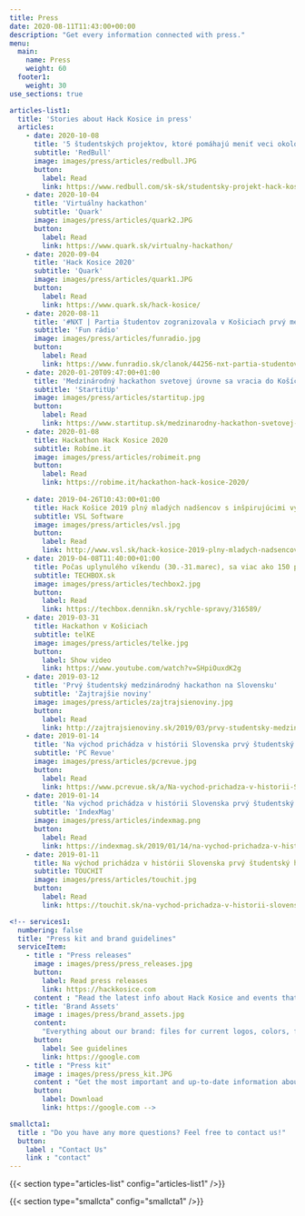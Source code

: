 ```yaml
---
title: Press
date: 2020-08-11T11:43:00+00:00
description: "Get every information connected with press."
menu:
  main:
    name: Press
    weight: 60
  footer1:
    weight: 30
use_sections: true

articles-list1:
  title: 'Stories about Hack Kosice in press'
  articles:
    - date: 2020-10-08
      title: '5 študentských projektov, ktoré pomáhajú meniť veci okolo nás k lepšiemu'
      subtitle: 'RedBull'
      image: images/press/articles/redbull.JPG
      button: 
        label: Read
        link: https://www.redbull.com/sk-sk/studentsky-projekt-hack-kosice-red-bull-basement-startup
    - date: 2020-10-04
      title: 'Virtuálny hackathon'
      subtitle: 'Quark'
      image: images/press/articles/quark2.JPG
      button: 
        label: Read
        link: https://www.quark.sk/virtualny-hackathon/
    - date: 2020-09-04
      title: 'Hack Kosice 2020'
      subtitle: 'Quark'
      image: images/press/articles/quark1.JPG
      button: 
        label: Read
        link: https://www.quark.sk/hack-kosice/
    - date: 2020-08-11
      title: '#NXT | Partia študentov zogranizovala v Košiciach prvý medzinárodný hackathon, tento rok chystajú jeho prvú hybridnú verziu v strednej Európe'
      subtitle: 'Fun rádio'
      image: images/press/articles/funradio.jpg
      button: 
        label: Read
        link: https://www.funradio.sk/clanok/44256-nxt-partia-studentov-zogranizovala-v-kosiciach-prvy-medzinarodny-hackathon-tento-rok-chystaju-jeho-prvu-hybridnu-verziu-v-strednej-europe/
    - date: 2020-01-20T09:47:00+01:00
      title: 'Medzinárodný hackathon svetovej úrovne sa vracia do Košíc'
      subtitle: 'StartitUp'
      image: images/press/articles/startitup.jpg
      button: 
        label: Read
        link: https://www.startitup.sk/medzinarodny-hackathon-svetovej-urovne-sa-vracia-do-kosic/
    - date: 2020-01-08
      title: Hackathon Hack Kosice 2020
      subtitle: Robíme.it
      image: images/press/articles/robimeit.png
      button:
        label: Read
        link: https://robime.it/hackathon-hack-kosice-2020/
    
    - date: 2019-04-26T10:43:00+01:00
      title: Hack Košice 2019 plný mladých nadšencov s inšpirujúcimi výsledkami
      subtitle: VSL Software
      image: images/press/articles/vsl.jpg
      button:
        label: Read
        link: http://www.vsl.sk/hack-kosice-2019-plny-mladych-nadsencov-s-inspirujucimi-vysledkami/
    - date: 2019-04-08T11:40:00+01:00
      title: Počas uplynulého víkendu (30.-31.marec), sa viac ako 150 programátorov...
      subtitle: TECHBOX.sk
      image: images/press/articles/techbox2.jpg
      button:
        label: Read
        link: https://techbox.dennikn.sk/rychle-spravy/316589/
    - date: 2019-03-31
      title: Hackathon v Košiciach
      subtitle: telKE
      image: images/press/articles/telke.jpg
      button:
        label: Show video
        link: https://www.youtube.com/watch?v=SHpiOuxdK2g
    - date: 2019-03-12
      title: 'Prvý študentský medzinárodný hackathon na Slovensku'
      subtitle: 'Zajtrajšie noviny'
      image: images/press/articles/zajtrajsienoviny.jpg
      button: 
        label: Read
        link: http://zajtrajsienoviny.sk/2019/03/prvy-studentsky-medzinarodny-hackathon-na-slovensku/
    - date: 2019-01-14
      title: 'Na východ prichádza v histórii Slovenska prvý študentský hackathon najvyššej svetovej úrovne'
      subtitle: 'PC Revue'
      image: images/press/articles/pcrevue.jpg
      button: 
        label: Read
        link: https://www.pcrevue.sk/a/Na-vychod-prichadza-v-historii-Slovenska-prvy-studentsky-hackathon-najvyssej-svetovej-urovne
    - date: 2019-01-14
      title: 'Na východ prichádza v histórii Slovenska prvý študentský hackathon najvyššej svetovej úrovne'
      subtitle: 'IndexMag'
      image: images/press/articles/indexmag.png
      button: 
        label: Read
        link: https://indexmag.sk/2019/01/14/na-vychod-prichadza-v-historii-slovenska-prvy-studentsky-hackathon-najvyssej-svetovej-urovne/
    - date: 2019-01-11
      title: Na východ prichádza v histórii Slovenska prvý študentský hackathon najvyššej svetovej úrovne
      subtitle: TOUCHIT
      image: images/press/articles/touchit.jpg
      button:
        label: Read
        link: https://touchit.sk/na-vychod-prichadza-v-historii-slovenska-prvy-studentsky-hackathon-najvyssej-svetovej-urovne/212972

<!-- services1:
  numbering: false
  title: "Press kit and brand guidelines"
  serviceItem:
    - title : "Press releases"
      image : images/press/press_releases.jpg
      button:
        label: Read press releases
        link: https://hackkosice.com
      content : "Read the latest info about Hack Kosice and events that we organised straight from us."
    - title: 'Brand Assets'
      image : images/press/brand_assets.jpg
      content:
        "Everything about our brand: files for current logos, colors, fonts and overal brand guidelines."
      button: 
        label: See guidelines
        link: https://google.com
    - title : "Press kit"
      image : images/press/press_kit.JPG
      content : "Get the most important and up-to-date information about Hack Kosice and our activities in one convenient download."
      button: 
        label: Download
        link: https://google.com -->

smallcta1:
  title : "Do you have any more questions? Feel free to contact us!"
  button:
    label : "Contact Us"
    link : "contact"
---
```


{{< section type="articles-list" config="articles-list1" />}}

<!--{{< section type="services" config="services1" />}}-->

{{< section type="smallcta" config="smallcta1" />}}

